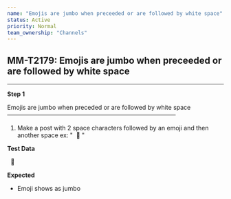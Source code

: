 ```yaml
---
name: "Emojis are jumbo when preceeded or are followed by white space"
status: Active
priority: Normal
team_ownership: "Channels"
---
```


## MM-T2179: Emojis are jumbo when preceeded or are followed by white space

---

**Step 1**

Emojis are jumbo when preceded or are followed by white space\
————————————————————————————

1. Make a post with 2 space characters followed by an emoji and then another space ex: "  :taco: "

**Test Data**

  :taco: 

**Expected**

- Emoji shows as jumbo
